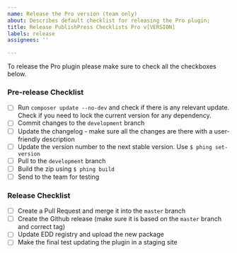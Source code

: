 ```yaml
---
name: Release the Pro version (team only)
about: Describes default checklist for releasing the Pro plugin;
title: Release PublishPress Checklists Pro v[VERSION]
labels: release
assignees: ''

---
```


To release the Pro plugin please make sure to check all the checkboxes below.

### Pre-release Checklist

- [ ] Run `composer update --no-dev` and check if there is any relevant update. Check if you need to lock the current version for any dependency.
- [ ] Commit changes to the `development` branch
- [ ] Update the changelog - make sure all the changes are there with a user-friendly description
- [ ] Update the version number to the next stable version. Use `$ phing set-version`
- [ ] Pull to the `development` branch
- [ ] Build the zip using `$ phing build`
- [ ] Send to the team for testing

### Release Checklist

- [ ] Create a Pull Request and merge it into the `master` branch
- [ ] Create the Github release (make sure it is based on the `master` branch and correct tag)
- [ ] Update EDD registry and upload the new package
- [ ] Make the final test updating the plugin in a staging site
